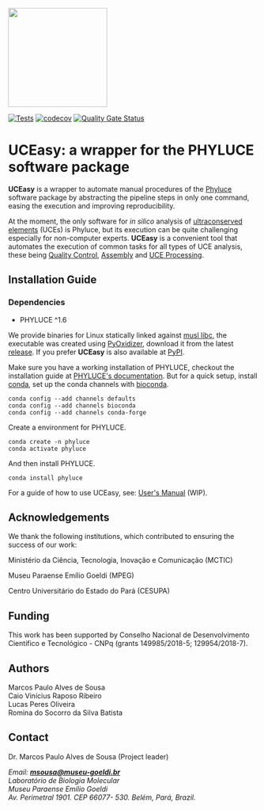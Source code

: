 <p>
    <img src="docs/img/uceasy_logo.jpg" height="200px">

</p>

[![Tests](https://github.com/uceasy/uceasy/workflows/Tests/badge.svg)](https://github.com/uceasy/uceasy/actions?workflow=Tests)
[![codecov](https://codecov.io/gh/uceasy/uceasy/branch/master/graph/badge.svg)](https://codecov.io/gh/uceasy/uceasy)
[![Quality Gate Status](https://sonarcloud.io/api/project_badges/measure?project=uceasy_uceasy&metric=alert_status)](https://sonarcloud.io/dashboard?id=uceasy_uceasy)

# UCEasy: a wrapper for the PHYLUCE software package


__UCEasy__ is a wrapper to automate manual procedures of the [Phyluce](https://phyluce.readthedocs.io/en/latest) software package by abstracting the pipeline steps in only one command, easing the execution and improving reproducibility.


At the moment, the only software for _in silico_ analysis of [ultraconserved elements](https://www.ultraconserved.org/) (UCEs) is Phyluce, but its execution can be quite challenging especially for non-computer experts.
__UCEasy__ is a convenient tool that automates the execution of common tasks for all types of UCE analysis, these being [Quality Control](https://phyluce.readthedocs.io/en/latest/quality-control.html), [Assembly](https://phyluce.readthedocs.io/en/latest/assembly.html) and [UCE Processing](https://phyluce.readthedocs.io/en/latest/uce-processing.html).

## Installation Guide
### Dependencies
* PHYLUCE ^1.6


We provide binaries for Linux statically linked against [musl libc](https://musl.libc.org/), the executable was created using [PyOxidizer](https://github.com/indygreg/PyOxidizer), download it from the latest [release](https://github.com/uceasy/uceasy/releases/latest). If you prefer __UCEasy__ is also available at [PyPI](https://pypi.org/project/uceasy/).

Make sure you have a working installation of PHYLUCE, checkout the installation guide at [PHYLUCE's documentation](https://phyluce.readthedocs.io/en/latest/installation.html).
But for a quick setup, install [conda](https://docs.conda.io/en/latest/), set up the conda channels with [bioconda](https://bioconda.github.io/).
```
conda config --add channels defaults
conda config --add channels bioconda
conda config --add channels conda-forge
```
Create a environment for PHYLUCE.
```
conda create -n phyluce
conda activate phyluce
```
And then install PHYLUCE.
```
conda install phyluce
```
For a guide of how to use UCEasy, see: [User's Manual]() (WIP).


## Acknowledgements

We thank the following institutions, which contributed to ensuring the success of our work:

Ministério da Ciência, Tecnologia, Inovação e Comunicação (MCTIC)

Museu Paraense Emílio Goeldi (MPEG)

Centro Universitário do Estado do Pará (CESUPA)

## Funding

This work has been supported by Conselho Nacional de Desenvolvimento Científico e Tecnológico - CNPq (grants 149985/2018-5; 129954/2018-7).

## Authors

 Marcos Paulo Alves de Sousa<br>
 Caio Vinícius Raposo Ribeiro <br>
 Lucas Peres Oliveira <br>
 Romina do Socorro da Silva Batista

 ## Contact

Dr. Marcos Paulo Alves de Sousa (Project leader)

_Email: **msousa@museu-goeldi.br**_<br>
_Laboratório de Biologia Molecular_<br>
_Museu Paraense Emílio Goeldi_<br>
_Av. Perimetral 1901. CEP 66077- 530. Belém, Pará, Brazil._
